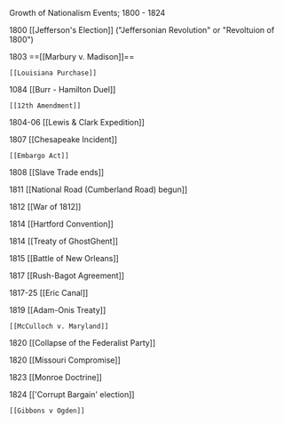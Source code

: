 Growth of Nationalism Events; 1800 - 1824

1800 [[Jefferson's Election]] ("Jeffersonian Revolution" or "Revoltuion of 1800")

1803 ==[[Marbury v. Madison]]==

	[[Louisiana Purchase]]

1084 [[Burr - Hamilton Duel]]

	[[12th Amendment]]

1804-06 [[Lewis & Clark Expedition]]

1807 [[Chesapeake Incident]]

	[[Embargo Act]]

1808 [[Slave Trade ends]]

1811 [[National Road (Cumberland Road) begun]]

1812 [[War of 1812]]

1814 [[Hartford Convention]]

1814 [[Treaty of GhostGhent]]

1815 [[Battle of New Orleans]]

1817 [[Rush-Bagot Agreement]]

1817-25 [[Eric Canal]]

1819 [[Adam-Onis Treaty]]

	[[McCulloch v. Maryland]]

1820 [[Collapse of the Federalist Party]]

1820 [[Missouri Compromise]]

1823 [[Monroe Doctrine]]

1824 [['Corrupt Bargain' election]]

	[[Gibbons v Ogden]]
